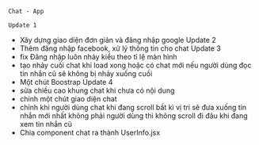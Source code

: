     Chat - App

    Update 1

- Xây dựng giao diện đơn giản và đăng nhập google
  Update 2
- Thêm đăng nhập facebook, xử lý thông tin cho chat
  Update 3
- fix Đăng nhập luôn nhảy kiểu theo tỉ lệ màn hình
- tạo nhảy cuối chat khi load xong hoặc có chat mới nếu người dùng đọc tin nhắn cũ sẽ không bị nhảy xuống cuối
- Một chút Boostrap
  Update 4
- sửa chiều cao khung chat khi chưa có nội dung
- chỉnh một chút giao diện chat
- chỉnh khi người dùng chat khi đang scroll bất kì vị trí sẽ đưa xuống tin nhắn mới nhất không phải người dùng thì không scroll đi đâu khi đang xem tin nhắn cũ
- Chia component chat ra thành UserInfo.jsx
